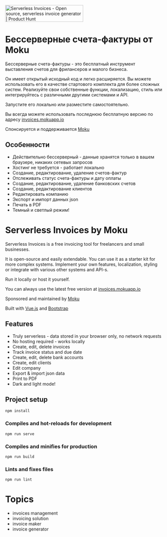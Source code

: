 <a href="https://www.producthunt.com/posts/serverless-invoices?utm_source=badge-top-post-badge&utm_medium=badge&utm_souce=badge-serverless-invoices" target="_blank"><img src="https://api.producthunt.com/widgets/embed-image/v1/top-post-badge.svg?post_id=287626&theme=light&period=daily" alt="Serverless Invoices - Open source, serverless invoice generator | Product Hunt" style="width: 250px; height: 54px;" width="250" height="54" /></a>

# Бессерверные счета-фактуры от Moku

Бессерверные счета-фактуры - это бесплатный инструмент выставления счетов для фрилансеров и малого бизнеса.

Он имеет открытый исходный код и легко расширяется. Вы можете использовать его в качестве стартового комплекта для более сложных систем. Реализуйте свои собственные функции, локализацию, стиль
или интегрируйтесь с различными другими системами и API.
 
Запустите его локально или разместите самостоятельно.
 
Вы всегда можете использовать последнюю бесплатную версию по адресу [invoices.mokuapp.io](https://invoices.mokuapp.io)
 
Спонсируется и поддерживается [Moku](https://mokuapp.io)

## Особенности
- Действительно бессерверный - данные хранятся только в вашем браузере, никаких сетевых запросов
- Хостинг не требуется - работает локально
- Создание, редактирование, удаление счетов-фактур
- Отслеживать статус счета-фактуры и дату оплаты
- Создание, редактирование, удаление банковских счетов
- Создание, редактирование клиентов
- Редактировать компанию
- Экспорт и импорт данных json
- Печать в PDF
- Темный и светлый режим!



# Serverless Invoices by Moku

Serverless Invoices is a free invoicing tool for freelancers and small businesses.

It is open-source and easily extendable. You can use it as a starter kit for more complex systems. Implement your own features, localization, styling
 or integrate with various other systems and API-s.
 
Run it locally or host it yourself.
 
You can always use the latest free version at [invoices.mokuapp.io](https://invoices.mokuapp.io)
 
Sponsored and maintained by [Moku](https://mokuapp.io)

Built with [Vue.js](https://vuejs.org/) and [Bootstrap](https://getbootstrap.com/)

## Features
- Truly serverless - data stored in your browser only, no network requests
- No hosting required - works locally
- Create, edit, delete invoices
- Track invoice status and due date
- Create, edit, delete bank accounts
- Create, edit clients
- Edit company
- Export & import json data
- Print to PDF
- Dark and light mode!

## Project setup

```
npm install
```

### Compiles and hot-reloads for development
```
npm run serve
```

### Compiles and minifies for production
```
npm run build
```

### Lints and fixes files
```
npm run lint
```

# Topics
- invoices management
- invoicing solution
- invoice maker
- invoice generator 
